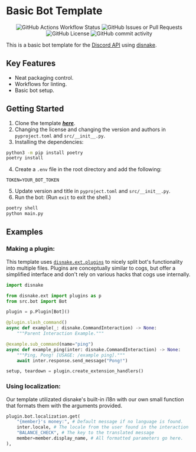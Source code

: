 # Basic Bot Template

<div style="text-align: center;">

![GitHub Actions Workflow Status](https://img.shields.io/github/actions/workflow/status/OseSem/bot-template/ci.yml)
![GitHub Issues or Pull Requests](https://img.shields.io/github/issues/OseSem/bot-template)
![GitHub License](https://img.shields.io/github/license/OseSem/bot-template)
![GitHub commit activity](https://img.shields.io/github/commit-activity/w/OseSem/bot-template)

</div>

This is a basic bot template for the [Discord API](https://discord.com/developers/docs/intro) using [disnake](https://docs.disnake.dev).


## Key Features
- Neat packaging control.
- Workflows for linting.
- Basic bot setup.

## Getting Started
1. Clone the template ***[here](https://github.com/new?template_name=bot-template&template_owner=OseSem)***.
2. Changing the license and changing the version and authors in `pyproject.toml` and `src/__init__.py`.
3. Installing the dependencies:
```bash
python3 -m pip install poetry
poetry install
```
4. Create a `.env` file in the root directory and add the following:
```env
TOKEN=YOUR_BOT_TOKEN
```
5. Update version and title in `pyproject.toml` and `src/__init__.py`.
6. Run the bot: (Run `exit` to exit the shell.)
```bash
poetry shell
python main.py
```

## Examples
### Making a plugin:
This template uses [`disnake.ext.plugins`](https://github.com/DisnakeCommunity/disnake-ext-plugins) to nicely split bot's functionality into multiple files. Plugins are conceptually similar to cogs, but offer a simplified interface and don't rely on various hacks that cogs use internally.
```python
import disnake

from disnake.ext import plugins as p
from src.bot import Bot

plugin = p.Plugin[Bot]()

@plugin.slash_command()
async def example(_: disnake.CommandInteraction) -> None:
    """Parent Interaction Example."""

@example.sub_command(name="ping")
async def example_ping(inter: disnake.CommandInteraction) -> None:
    """Ping, Pong! [USAGE: /example ping]."""
    await inter.response.send_message("Pong!")

setup, teardown = plugin.create_extension_handlers()

```

### Using localization:
Our template utilizated disnake's built-in i18n with our own small function that formats them with the arguments provided.
```python
plugin.bot.localization.get(
    "{member}'s money:", # Default message if no language is found.
    inter.locale, # The locale from the user found in the interaction
    "BALANCE_CHECK", # The key to the translated message
    member=member.display_name, # All formatted parameters go here.
),
```

